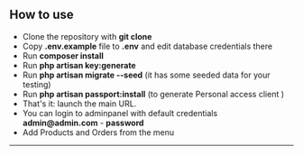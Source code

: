 

## How to use

- Clone the repository with __git clone__
- Copy __.env.example__ file to __.env__ and edit database credentials there
- Run __composer install__
- Run __php artisan key:generate__
- Run __php artisan migrate --seed__ (it has some seeded data for your testing)
- Run __php artisan passport:install__ (to generate Personal access client )
- That's it: launch the main URL. 
- You can login to adminpanel with default credentials __admin@admin.com__ - __password__
- Add Products and Orders from the menu



---
